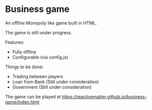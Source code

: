 # Business game

An offline Monopoly like game built in HTML.

The game is still under progress.

Features:
- Fully offline
- Configurable (via config.js)

Things to be done:
- Trading between players
- Loan from Bank (Still under consideration)
- Government (Still under consideration)

The game can be played at https://reactivematter.github.io/business-game/index.html